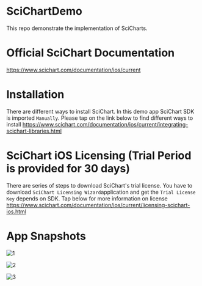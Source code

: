 # SciChartDemo
This repo demonstrate the implementation of SciCharts.  

# Official SciChart Documentation
https://www.scichart.com/documentation/ios/current

# Installation
There are different ways to install SciChart. In this demo app SciChart SDK is imported `Manually`. Please tap on the link below to find different ways to install
https://www.scichart.com/documentation/ios/current/integrating-scichart-libraries.html

# SciChart iOS Licensing (Trial Period is provided for 30 days)
There are series of steps to download SciChart's trial license. You have to download `SciChart Licensing Wizard`application and get the `Trial License Key` depends on SDK. Tap below for more information on license
https://www.scichart.com/documentation/ios/current/licensing-scichart-ios.html

# App Snapshots

![1](https://user-images.githubusercontent.com/60354752/88195746-5cfe4e80-cc0e-11ea-952c-1dd19381fb4f.gif)

![2](https://user-images.githubusercontent.com/60354752/88195813-70a9b500-cc0e-11ea-85ae-30c6133a76ef.gif)

![3](https://user-images.githubusercontent.com/60354752/88195851-7bfce080-cc0e-11ea-81b2-5c57b96dc20e.gif)







